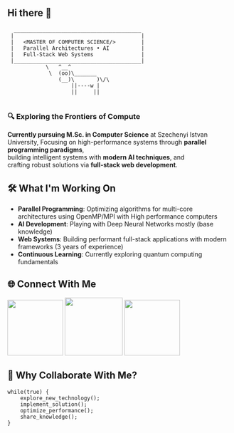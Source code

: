 ## Hi there 👋
```
  ________________________________________
 |                                        |
 |   <MASTER OF COMPUTER SCIENCE/>        |
 |   Parallel Architectures • AI          |
 |   Full-Stack Web Systems               |
 |________________________________________|
            \   ^__^
             \  (oo)\_______
                (__)\       )\/\
                    ||----w |
                    ||     ||


```
### 🔍 Exploring the Frontiers of Compute

**Currently pursuing M.Sc. in Computer Science** at Szechenyi Istvan University, 
Focusing on high-performance systems through **parallel programming paradigms**,  
building intelligent systems with **modern AI techniques**, and  
crafting robust solutions via **full-stack web development**.

## 🛠 What I'm Working On

- **Parallel Programming**: Optimizing algorithms for multi-core architectures using OpenMP/MPI with High performance computers
- **AI Development**: Playing with Deep Neural Networks mostly (base knowledge)
- **Web Systems**: Building performant full-stack applications with modern frameworks (3 years of experience)
- **Continuous Learning**: Currently exploring quantum computing fundamentals

## 🌐 Connect With Me

[<img src="https://img.shields.io/badge/LinkedIn-0077B5?style=for-the-badge&logo=linkedin&logoColor=white" width="125">](https://linkedin.com/in/ali-saleem-hasan)
[<img src="https://img.shields.io/badge/CodeBerg-2185D0?style=for-the-badge&logo=git&logoColor=white" width="130">](https://codeberg.org/AliSaleemHasan?tab=activity)
[<img src="https://img.shields.io/badge/Portfolio-FF6B6B?style=for-the-badge&logo=firefox&logoColor=white" width="125">](https://ali-saleem-hasan.vercel.app/work)

## 🧠 Why Collaborate With Me?

```text
while(true) {
    explore_new_technology();
    implement_solution();
    optimize_performance();
    share_knowledge();
}
